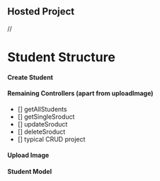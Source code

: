 ## Hosted Project
//

# Student Structure 


#### Create Student


#### Remaining Controllers (apart from uploadImage)

- [] getAllStudents
- [] getSingleSroduct
- [] updateSroduct
- [] deleteSroduct
- [] typical CRUD project

#### Upload Image

#### Student Model



